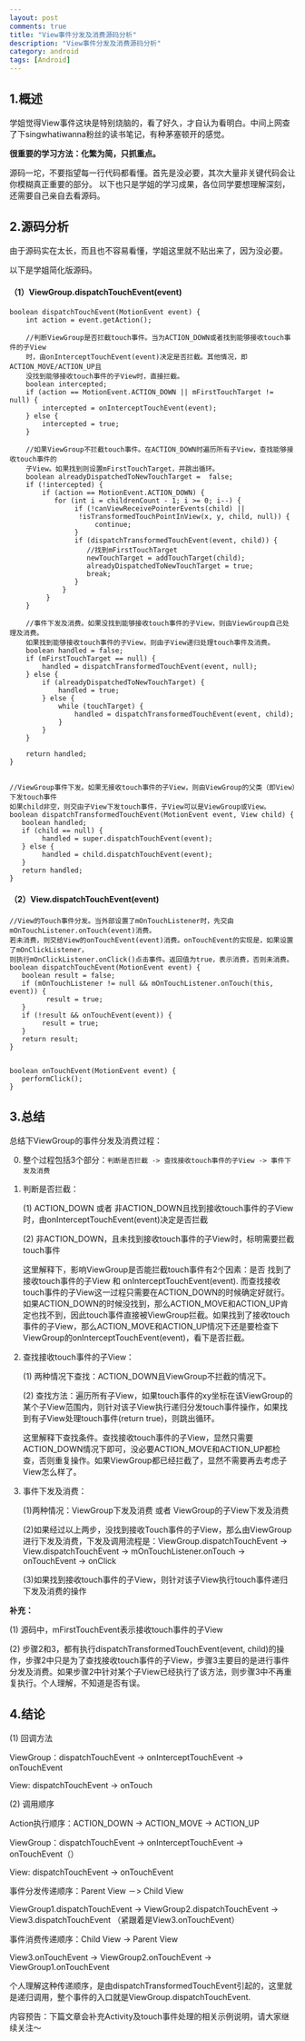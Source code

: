 ```yaml
---
layout: post
comments: true
title: "View事件分发及消费源码分析"
description: "View事件分发及消费源码分析"
category: android
tags: [Android]
---
```



## 1.概述
学姐觉得View事件这块是特别烧脑的，看了好久，才自认为看明白。中间上网查了下singwhatiwanna粉丝的读书笔记，有种茅塞顿开的感觉。

**很重要的学习方法：化繁为简，只抓重点。**

源码一坨，不要指望每一行代码都看懂。首先是没必要，其次大量非关键代码会让你模糊真正重要的部分。
以下也只是学姐的学习成果，各位同学要想理解深刻，还需要自己亲自去看源码。

<!--more-->

## 2.源码分析

由于源码实在太长，而且也不容易看懂，学姐这里就不贴出来了，因为没必要。

以下是学姐简化版源码。

#### （1）ViewGroup.dispatchTouchEvent(event)

    boolean dispatchTouchEvent(MotionEvent event) {
        int action = event.getAction();
        
        //判断ViewGroup是否拦截touch事件。当为ACTION_DOWN或者找到能够接收touch事件的子View
        时，由onInterceptTouchEvent(event)决定是否拦截。其他情况，即ACTION_MOVE/ACTION_UP且
        没找到能够接收touch事件的子View时，直接拦截。
        boolean intercepted;
        if (action == MotionEvent.ACTION_DOWN || mFirstTouchTarget != null) {
            intercepted = onInterceptTouchEvent(event);
        } else {
            intercepted = true;
        }

        //如果ViewGroup不拦截touch事件。在ACTION_DOWN时遍历所有子View，查找能够接收touch事件的
        子View。如果找到则设置mFirstTouchTarget，并跳出循环。
        boolean alreadyDispatchedToNewTouchTarget =  false;
        if (!intercepted) {
            if (action == MotionEvent.ACTION_DOWN) {
               for (int i = childrenCount - 1; i >= 0; i--) {
                    if (!canViewReceivePointerEvents(child) ||
                     !isTransformedTouchPointInView(x, y, child, null)) {
                         continue;
                    }
                    if (dispatchTransformedTouchEvent(event, child)) {
                       //找到mFirstTouchTarget
                       newTouchTarget = addTouchTarget(child);
                       alreadyDispatchedToNewTouchTarget = true;
                       break;
                    }
                 }
             }
        }

        //事件下发及消费。如果没找到能够接收touch事件的子View，则由ViewGroup自己处理及消费。
        如果找到能够接收touch事件的子View，则由子View递归处理touch事件及消费。
        boolean handled = false;
        if (mFirstTouchTarget == null) {
            handled = dispatchTransformedTouchEvent(event, null);
        } else {
            if (alreadyDispatchedToNewTouchTarget) {
                handled = true;
            } else {
                while (touchTarget) {
                    handled = dispatchTransformedTouchEvent(event, child);
                }
            }
        }

        return handled;
    }


    //ViewGroup事件下发。如果无接收touch事件的子View，则由ViewGroup的父类（即View）下发touch事件
    如果child非空，则交由子View下发touch事件，子View可以是ViewGroup或View。
    boolean dispatchTransformedTouchEvent(MotionEvent event, View child) {
       boolean handled;
       if (child == null) {
            handled = super.dispatchTouchEvent(event);
       } else {
            handled = child.dispatchTouchEvent(event);
       }
       return handled;
    }

#### （2）View.dispatchTouchEvent(event)

    //View的Touch事件分发。当外部设置了mOnTouchListener时，先交由mOnTouchListener.onTouch(event)消费。
    若未消费，则交给View的onTouchEvent(event)消费。onTouchEvent的实现是，如果设置了mOnClickListener，
    则执行mOnClickListener.onClick()点击事件。返回值为true，表示消费，否则未消费。
    boolean dispatchTouchEvent(MotionEvent event) {
       boolean result = false;
       if (mOnTouchListener != null && mOnTouchListener.onTouch(this, event)) {
             result = true;
       }
       if (!result && onTouchEvent(event)) {
            result = true;
       }
       return result;
    }


    boolean onTouchEvent(MotionEvent event) {
       performClick();
    }

## 3.总结

总结下ViewGroup的事件分发及消费过程：

0. 整个过程包括3个部分：`判断是否拦截 -> 查找接收touch事件的子View -> 事件下发及消费`

1. 判断是否拦截：

    (1) ACTION_DOWN 或者 非ACTION_DOWN且找到接收touch事件的子View时，由onInterceptTouchEvent(event)决定是否拦截
    
    (2) 非ACTION_DOWN，且未找到接收touch事件的子View时，标明需要拦截touch事件
    
      这里解释下，影响ViewGroup是否能拦截touch事件有2个因素：是否 找到了接收touch事件的子View 和 onInterceptTouchEvent(event). 而查找接收touch事件的子View这一过程只需要在ACTION_DOWN的时候确定好就行。如果ACTION_DOWN的时候没找到，那么ACTION_MOVE和ACTION_UP肯定也找不到，因此touch事件直接被ViewGroup拦截。如果找到了接收touch事件的子View，那么ACTION_MOVE和ACTION_UP情况下还是要检查下ViewGroup的onInterceptTouchEvent(event)，看下是否拦截。
      
2. 查找接收touch事件的子View：

    (1) 两种情况下查找：ACTION_DOWN且ViewGroup不拦截的情况下。
    
    (2) 查找方法：遍历所有子View，如果touch事件的xy坐标在该ViewGroup的某个子View范围内，则针对该子View执行递归分发touch事件操作，如果找到有子View处理touch事件(return true)，则跳出循环。
    
    这里解释下查找条件。查找接收touch事件的子View，显然只需要ACTION_DOWN情况下即可，没必要ACTION_MOVE和ACTION_UP都检查，否则重复操作。如果ViewGroup都已经拦截了，显然不需要再去考虑子View怎么样了。
    
3. 事件下发及消费：

    (1)两种情况：ViewGroup下发及消费 或者 ViewGroup的子View下发及消费

    (2)如果经过以上两步，没找到接收Touch事件的子View，那么由ViewGroup进行下发及消费，下发及调用流程是：ViewGroup.dispatchTouchEvent -> View.dispatchTouchEvent -> mOnTouchListener.onTouch -> onTouchEvent -> onClick

    (3)如果找到接收touch事件的子View，则针对该子View执行touch事件递归下发及消费的操作

**补充：**

(1) 源码中，mFirstTouchEvent表示接收touch事件的子View

(2) 步骤2和3，都有执行dispatchTransformedTouchEvent(event, child)的操作，步骤2中只是为了查找接收touch事件的子View，步骤3主要目的是进行事件分发及消费。如果步骤2中针对某个子View已经执行了该方法，则步骤3中不再重复执行。个人理解，不知道是否有误。

## 4.结论

(1) 回调方法

ViewGroup：dispatchTouchEvent -> onInterceptTouchEvent -> onTouchEvent

View: dispatchTouchEvent -> onTouch

(2) 调用顺序

Action执行顺序：ACTION_DOWN -> ACTION_MOVE -> ACTION_UP

ViewGroup：dispatchTouchEvent -> onInterceptTouchEvent -> onTouchEvent（）

View: dispatchTouchEvent -> onTouchEvent

事件分发传递顺序：Parent View －> Child View

ViewGroup1.dispatchTouchEvent -> ViewGroup2.dispatchTouchEvent -> View3.dispatchTouchEvent
（紧跟着是View3.onTouchEvent）

事件消费传递顺序：Child View -> Parent View

View3.onTouchEvent -> ViewGroup2.onTouchEvent -> ViewGroup1.onTouchEvent

个人理解这种传递顺序，是由dispatchTransformedTouchEvent引起的，这里就是递归调用，整个事件的入口就是ViewGroup.dispatchTouchEvent.

内容预告：下篇文章会补充Activity及touch事件处理的相关示例说明，请大家继续关注～